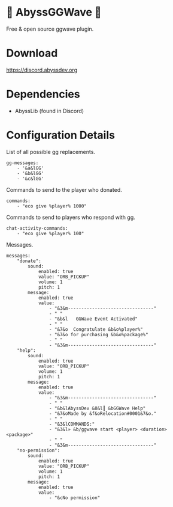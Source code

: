 # 🐳 AbyssGGWave 🐳
Free &amp; open source ggwave plugin.

# Download
https://discord.abyssdev.org

# Dependencies
- AbyssLib (found in Discord)

# Configuration Details

List of all possible gg replacements.
```
gg-messages:
    - '&a&lGG'
    - '&b&lGG'
    - '&c&lGG'
```

Commands to send to the player who donated.
```
commands:
    - "eco give %player% 1000"
```

Commands to send to players who respond with gg.
```
chat-activity-commands:
    - "eco give %player% 100"
```

Messages.
```
messages:
    "donate":
        sound:
            enabled: true
            value: "ORB_PICKUP"
            volume: 1
            pitch: 1
        message:
            enabled: true
            value:
                - "&3&m--------------------------------"
                - " "
                - "&b&l   GGWave Event Activated"
                - " "
                - "&7&o  Congratulate &b&o%player%"
                - "&7&o for purchasing &b&o%package%"
                - " "
                - "&3&m--------------------------------"
    "help":
        sound:
            enabled: true
            value: "ORB_PICKUP"
            volume: 1
            pitch: 1
        message:
            enabled: true
            value:
                - "&3&m--------------------------------"
                - " "
                - "&b&lAbyssDev &8&l┃ &bGGWave Help"
                - "&7&oMade by &f&oRelocation#0001&7&o."
                - " "
                - "&3&lCOMMANDS:"
                - "&3&l» &b/ggwave start <player> <duration> <package>"
                - " "
                - "&3&m--------------------------------"
    "no-permission":
        sound:
            enabled: true
            value: "ORB_PICKUP"
            volume: 1
            pitch: 1
        message:
            enabled: true
            value:
                - "&cNo permission"
```
